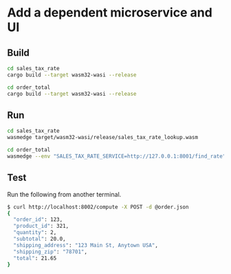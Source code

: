 # Add a dependent microservice and UI

## Build

```bash
cd sales_tax_rate
cargo build --target wasm32-wasi --release

cd order_total
cargo build --target wasm32-wasi --release
```

## Run

```bash
cd sales_tax_rate
wasmedge target/wasm32-wasi/release/sales_tax_rate_lookup.wasm

cd order_total
wasmedge --env "SALES_TAX_RATE_SERVICE=http://127.0.0.1:8001/find_rate" target/wasm32-wasi/release/order_total.wasm
```

## Test

Run the following from another terminal.

```bash
$ curl http://localhost:8002/compute -X POST -d @order.json
{
  "order_id": 123,
  "product_id": 321,
  "quantity": 2,
  "subtotal": 20.0,
  "shipping_address": "123 Main St, Anytown USA",
  "shipping_zip": "78701",
  "total": 21.65
}
```
